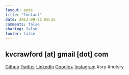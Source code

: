 ```yaml
---
layout: page
title: "Contact"
date: 2013-09-22 00:25
comments: false
sharing: false
footer: false
---
```


## kvcrawford [at] gmail [dot] com

[Github](https://github.com/kvcrawford "kvcrawford")
[Twitter](https://twitter.com/kvcrawford "@kvcrawford")
[LinkedIn](http://www.linkedin.com/in/kvcrawford "Kevin Crawford")
[Google+](https://plus.google.com/u/0/100412605131936780000/about "Kevin Crawford")
[Instagram](http://instagram.com/kvcrawford "@kvcrawford") #sry #notsry
